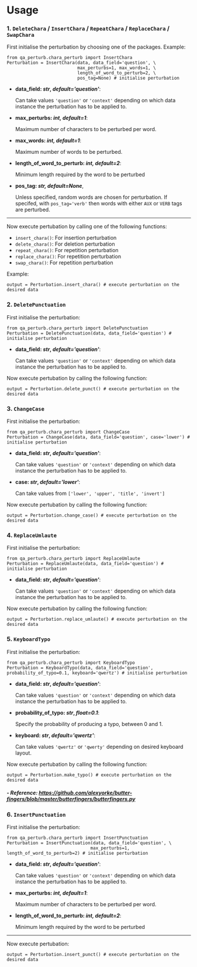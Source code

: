 # Usage

### 1. `DeleteChara` / `InsertChara` / `RepeatChara` / `ReplaceChara` / `SwapChara`

First initialise the perturbation by choosing one of the packages. Example:

    from qa_perturb.chara_perturb import InsertChara
    Perturbation = InsertChara(data, data_field='question', \
                               max_perturbs=1, max_words=1, \
                               length_of_word_to_perturb=2, \ 
                               pos_tag=None) # initialise perturbation
    
- **data_field: *str*, *default='question'***: 
    
    Can take values `'question'` or `'context'` depending on which data instance the perturbation has to be applied to.

- **max_perturbs: *int, default=1***: 

    Maximum number of characters to be perturbed per word.

- **max_words: *int, default=1***: 

    Maximum number of words to be perturbed.

- **length_of_word_to_perturb: *int, default=2***:

    Minimum length required by the word to be perturbed

- **pos_tag: *str, default=None***, 

    Unless specified, random words are chosen for perturbation. If specifed, with `pos_tag='verb'` then words with either `AUX` or `VERB` tags are perturbed.
---
Now execute pertubation by calling one of the following functions:

- `insert_chara()`: For insertion perturbation
- `delete_chara()`: For deletion perturbation
- `repeat_chara()`: For repetition perturbation
- `replace_chara()`: For repetition perturbation
- `swap_chara()`: For repetition perturbation

Example:

    output = Perturbation.insert_chara() # execute perturbation on the desired data

### 2. `DeletePunctuation`

First initialise the perturbation:

    from qa_perturb.chara_perturb import DeletePunctuation
    Perturbation = DeletePunctuation(data, data_field='question') # initialise perturbation
    
- **data_field: *str*, *default='question'***: 
    
    Can take values `'question'` or `'context'` depending on which data instance the perturbation has to be applied to.

Now execute pertubation by calling the following function:

    output = Perturbation.delete_punct() # execute perturbation on the desired data

### 3. `ChangeCase`

First initialise the perturbation:

    from qa_perturb.chara_perturb import ChangeCase
    Perturbation = ChangeCase(data, data_field='question', case='lower') # initialise perturbation
    
- **data_field: *str*, *default='question'***: 
    
    Can take values `'question'` or `'context'` depending on which data instance the perturbation has to be applied to.

- **case: *str*, *default='lower'***: 
    
    Can take values from `['lower', 'upper', 'title', 'invert']`

Now execute pertubation by calling the following function:

    output = Perturbation.change_case() # execute perturbation on the desired data

### 4. `ReplaceUmlaute`

First initialise the perturbation:

    from qa_perturb.chara_perturb import ReplaceUmlaute
    Perturbation = ReplaceUmlaute(data, data_field='question') # initialise perturbation
    
- **data_field: *str*, *default='question'***: 
    
    Can take values `'question'` or `'context'` depending on which data instance the perturbation has to be applied to.

Now execute pertubation by calling the following function:

    output = Perturbation.replace_umlaute() # execute perturbation on the desired data

### 5. `KeyboardTypo`

First initialise the perturbation:

    from qa_perturb.chara_perturb import KeyboardTypo
    Perturbation = KeyboardTypo(data, data_field='question', probability_of_typo=0.1, keyboard='qwertz') # initialise perturbation
    
- **data_field: *str*, *default='question'***: 
    
    Can take values `'question'` or `'context'` depending on which data instance the perturbation has to be applied to.

- **probability_of_typo: *str*, *float=0.1***: 
    
    Specify the probability of producing a typo, between 0 and 1.

- **keyboard: *str*, *default='qwertz'***: 
    
    Can take values `'qwertz'` or `'qwerty'` depending on desired keyboard layout.

Now execute pertubation by calling the following function:

    output = Perturbation.make_typo() # execute perturbation on the desired data

##### - Reference: https://github.com/alexyorke/butter-fingers/blob/master/butterfingers/butterfingers.py

### 6. `InsertPunctuation`

First initialise the perturbation:

    from qa_perturb.chara_perturb import InsertPunctuation
    Perturbation = InsertPunctuation(data, data_field='question', \
                                    max_perturbs=1, length_of_word_to_perturb=2) # initialise perturbation
    
- **data_field: *str*, *default='question'***: 
    
    Can take values `'question'` or `'context'` depending on which data instance the perturbation has to be applied to.

- **max_perturbs: *int, default=1***: 

    Maximum number of characters to be perturbed per word.

- **length_of_word_to_perturb: *int, default=2***:

    Minimum length required by the word to be perturbed

---
Now execute pertubation:

    output = Perturbation.insert_punct() # execute perturbation on the desired data

